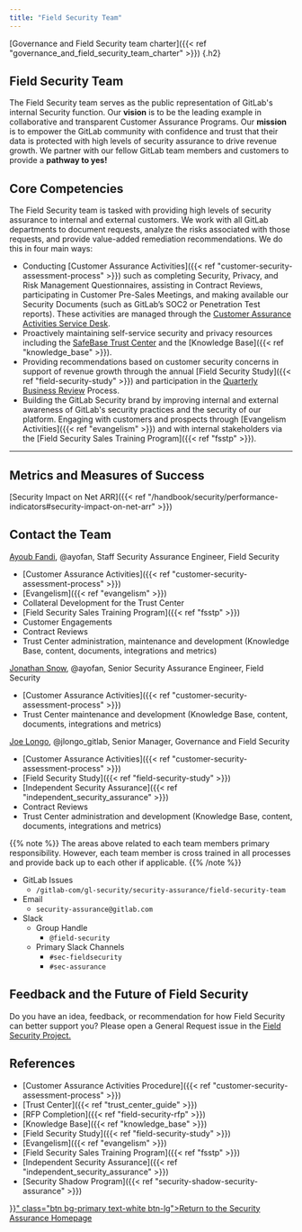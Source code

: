 ```yaml
---
title: "Field Security Team"
---
```


[Governance and Field Security team charter]({{< ref "governance_and_field_security_team_charter" >}})
{.h2}

## <i class="fas fa-bullseye" style="color:rgb(110,73,203)" aria-hidden="true"></i> Field Security Team

The Field Security team serves as the public representation of GitLab's internal Security function. Our **vision** is to be the leading example in collaborative and transparent Customer Assurance Programs. Our **mission** is to empower the GitLab community with confidence and trust that their data is protected with high levels of security assurance to drive revenue growth. We partner with our fellow GitLab team members and customers to provide a **pathway to yes!**

## <i class="far fa-lightbulb" style="color:rgb(110,73,203)" aria-hidden="true"></i> Core Competencies

The Field Security team is tasked with providing high levels of security assurance to internal and external customers. We work with all GitLab departments to document requests, analyze the risks associated with those requests, and provide value-added remediation recommendations. We do this in four main ways:

- Conducting [Customer Assurance Activities]({{< ref "customer-security-assessment-process" >}}) such as completing Security, Privacy, and Risk Management Questionnaires, assisting in Contract Reviews, participating in Customer Pre-Sales Meetings, and making available our Security Documents (such as GitLab’s SOC2 or Penetration Test reports). These activities are managed through the [Customer Assurance Activities Service Desk](https://gitlab.com/gitlab-com/gl-security/security-assurance/field-security-team/customer-assurance-activities/caa-servicedesk/-/issues).
- Proactively maintaining self-service security and privacy resources including the [SafeBase Trust Center](https://trust.gitlab.com/) and the [Knowledge Base]({{< ref "knowledge_base" >}}).
- Providing recommendations based on customer security concerns in support of revenue growth through the annual [Field Security Study]({{< ref "field-security-study" >}}) and participation in the [Quarterly Business Review](https://about.gitlab.com/handbook/sales/qbrs/) Process.
- Building the GitLab Security brand by improving internal and external awareness of GitLab's security practices and the security of our platform. Engaging with customers and prospects through [Evangelism Activities]({{< ref "evangelism" >}}) and with internal stakeholders via the [Field Security Sales Training Program]({{< ref "fsstp" >}}).

----

## <i id="biz-tech-icons" class="fas fa-tasks"></i>Metrics and Measures of Success

[Security Impact on Net ARR]({{< ref "/handbook/security/performance-indicators#security-impact-on-net-arr" >}})

## <i class="fas fa-id-card" style="color:rgb(110,73,203)" aria-hidden="true"></i> Contact the Team


[Ayoub Fandi](/handbook/company/team/#ayofan), @ayofan, Staff Security Assurance Engineer, Field Security

- [Customer Assurance Activities]({{< ref "customer-security-assessment-process" >}})
- [Evangelism]({{< ref "evangelism" >}})
- Collateral Development for the Trust Center
- [Field Security Sales Training Program]({{< ref "fsstp" >}})
- Customer Engagements
- Contract Reviews
- Trust Center administration, maintenance and development (Knowledge Base, content, documents, integrations and metrics)

[Jonathan Snow](/handbook/company/team/#jgsnow), @ayofan, Senior Security Assurance Engineer, Field Security

- [Customer Assurance Activities]({{< ref "customer-security-assessment-process" >}})
- Trust Center maintenance and development (Knowledge Base, content, documents, integrations and metrics)

[Joe Longo](/handbook/company/team/#jlongo_gitlab), @jlongo_gitlab, Senior Manager, Governance and Field Security

- [Customer Assurance Activities]({{< ref "customer-security-assessment-process" >}})
- [Field Security Study]({{< ref "field-security-study" >}})
- [Independent Security Assurance]({{< ref "independent_security_assurance" >}})
- Contract Reviews
- Trust Center administration and development (Knowledge Base, content, documents, integrations and metrics)




{{% note %}}
The areas above related to each team members primary responsibility. However, each team member is cross trained in all processes and provide back up to each other if applicable.
{{% /note %}}

- GitLab Issues
  - `/gitlab-com/gl-security/security-assurance/field-security-team`
- Email
  - `security-assurance@gitlab.com`
- Slack
  - Group Handle
    - `@field-security`
  - Primary Slack Channels
    - `#sec-fieldsecurity`
    - `#sec-assurance`

## Feedback and the Future of Field Security

Do you have an idea, feedback, or recommendation for how Field Security can better support you? Please open a General Request issue in the [Field Security Project.](https://gitlab.com/gitlab-com/gl-security/security-assurance/field-security-team/field-security)

## <i class="fas fa-book" style="color:rgb(110,73,203)" aria-hidden="true"></i> References

- [Customer Assurance Activities Procedure]({{< ref "customer-security-assessment-process" >}})
- [Trust Center]({{< ref "trust_center_guide" >}})
- [RFP Completion]({{< ref "field-security-rfp" >}})
- [Knowledge Base]({{< ref "knowledge_base" >}})
- [Field Security Study]({{< ref "field-security-study" >}})
- [Evangelism]({{< ref "evangelism" >}})
- [Field Security Sales Training Program]({{< ref "fsstp" >}})
- [Independent Security Assurance]({{< ref "independent_security_assurance" >}})
- [Security Shadow Program]({{< ref "security-shadow-security-assurance" >}})

<div class="d-grid gap-2 my-4">
<a href="{{< ref "security-assurance" >}}" class="btn bg-primary text-white btn-lg">Return to the Security Assurance Homepage</a>
</div>
